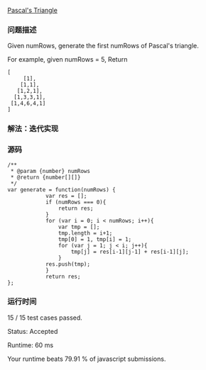 [Pascal's Triangle](https://leetcode.com/problems/pascals-triangle/description/)
### 问题描述
Given numRows, generate the first numRows of Pascal's triangle.

For example, given numRows = 5,
Return
```
[
     [1],
    [1,1],
   [1,2,1],
  [1,3,3,1],
 [1,4,6,4,1]
]
```

### 解法：迭代实现

### 源码
```
/**
 * @param {number} numRows
 * @return {number[][]}
 */
var generate = function(numRows) {
            var res = [];
            if (numRows === 0){
                return res;
            }
            for (var i = 0; i < numRows; i++){
                var tmp = [];
                tmp.length = i+1;
                tmp[0] = 1, tmp[i] = 1;
                for (var j = 1; j < i; j++){
                    tmp[j] = res[i-1][j-1] + res[i-1][j];
                }
            res.push(tmp);
            }
            return res;
};
```

### 运行时间

15 / 15 test cases passed.

Status: Accepted

Runtime: 60 ms

Your runtime beats 79.91 % of javascript submissions.
